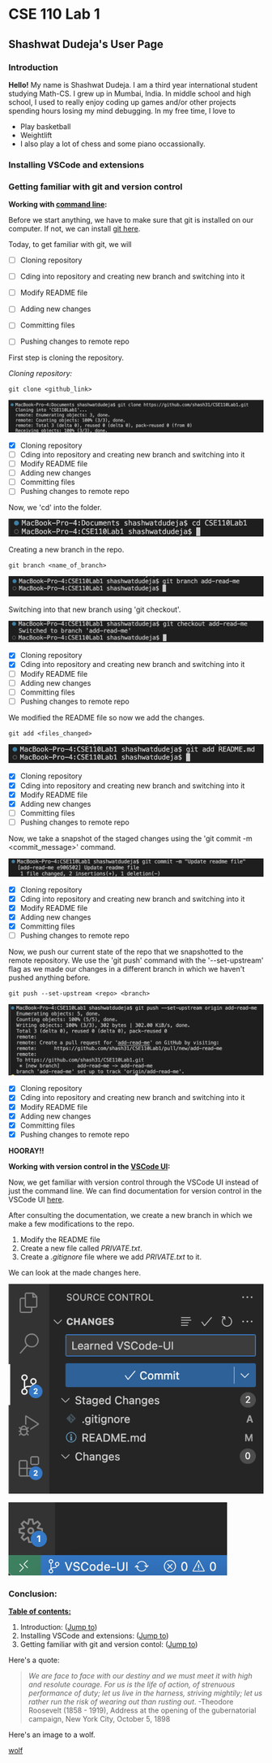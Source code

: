 # CSE 110 Lab 1

## Shashwat Dudeja's User Page

### Introduction
**Hello!** My name is Shashwat Dudeja. I am a third year international student studying Math-CS.
I grew up in Mumbai, India. In middle school and high school, I used to really enjoy coding up games and/or other projects spending hours losing my mind debugging.
In my free time, I love to 
- Play basketball 
- Weightlift
- I also play a lot of chess and some piano occassionally.

### Installing VSCode and extensions



### Getting familiar with git and version control

**Working with <ins>command line</ins>:**

Before we start anything, we have to make sure that git is installed on our computer. If not, we can install [git here](https://git-scm.com/downloads).

Today, to get familiar with git, we will 

- [ ] Cloning repository
- [ ] Cding into repository and creating new branch and switching into it
- [ ] Modify README file
- [ ] Adding new changes
- [ ] Committing files
- [ ] Pushing changes to remote repo


First step is cloning the repository.

_Cloning repository:_

```
git clone <github_link>
```

![git clone command](/screenshots/git_clone.png)

- [x] Cloning repository
- [ ] Cding into repository and creating new branch and switching into it
- [ ] Modify README file
- [ ] Adding new changes
- [ ] Committing files
- [ ] Pushing changes to remote repo

Now, we 'cd' into the folder.

![cd command](/screenshots/cd_img.png)


Creating a new branch in the repo.

```
git branch <name_of_branch>
```

![git branch cmd](/screenshots/creating_branchimg.png)

Switching into that new branch using 'git checkout'. 

![git checkout cmd](/screenshots/switching_branchimg.png)

- [x] Cloning repository
- [x] Cding into repository and creating new branch and switching into it
- [ ] Modify README file
- [ ] Adding new changes
- [ ] Committing files
- [ ] Pushing changes to remote repo

We modified the README file so now we add the changes.

```
git add <files_changed>
```

![git add cmd](/screenshots/git_addimg.png)

- [x] Cloning repository
- [x] Cding into repository and creating new branch and switching into it
- [x] Modify README file
- [x] Adding new changes
- [ ] Committing files
- [ ] Pushing changes to remote repo

Now, we take a snapshot of the staged changes using the 'git commit -m <commit_message>' command.

![git commit cmd](/screenshots/git_commitimg.png)

- [x] Cloning repository
- [x] Cding into repository and creating new branch and switching into it
- [x] Modify README file
- [x] Adding new changes
- [x] Committing files
- [ ] Pushing changes to remote repo

Now, we push our current state of the repo that we snapshotted to the remote repository.
We use the 'git push' command with the '--set-upstream' flag as we made our changes in a different branch in which we haven't pushed anything before.

```
git push --set-upstream <repo> <branch>
```

![git push cmd](/screenshots/git_pushimg.png)

- [x] Cloning repository
- [x] Cding into repository and creating new branch and switching into it
- [x] Modify README file
- [x] Adding new changes
- [x] Committing files
- [x] Pushing changes to remote repo

**HOORAY!!**

**Working with version control in the <ins>VSCode UI</ins>:**

Now, we get familiar with version control through the VSCode UI instead of just the command line.
We can find documentation for version control in the VSCode UI [here](https://code.visualstudio.com/docs/sourcecontrol/overview#_git-support).


After consulting the documentation, we create a new branch in which we make a few modifications to the repo.
1. Modify the README file
2. Create a new file called _PRIVATE.txt_.
3. Create a _.gitignore_ file where we add _PRIVATE.txt_ to it.

We can look at the made changes here.

![staged commit](/screenshots/staged_commit_and_msg.png)

![current branch](/screenshots/current_branch.png)


### Conclusion:


**<ins>Table of contents:</ins>**
1. Introduction: ([Jump to](#Introduction))
2. Installing VSCode and extensions: ([Jump to](#Installing-VSCode-and-extensions))
3. Getting familiar with git and version contol: ([Jump to](#Getting-familiar-with-git-and-version-control))

Here's a quote:

> _We are face to face with our destiny and we must meet it with high and resolute courage. For us is the life of action, of strenuous performance of duty; let us live in the harness, striving mightily; let us rather run the risk of wearing out than rusting out_. -Theodore Roosevelt (1858 - 1919), Address at the opening of the gubernatorial campaign, New York City, October 5, 1898

Here's an image to a wolf.

[wolf](wolf.jpg)











